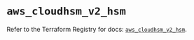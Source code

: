 # `aws_cloudhsm_v2_hsm`

Refer to the Terraform Registry for docs: [`aws_cloudhsm_v2_hsm`](https://registry.terraform.io/providers/hashicorp/aws/5.54.1/docs/resources/cloudhsm_v2_hsm).
